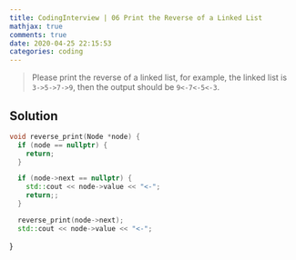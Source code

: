 ```yaml
---
title: CodingInterview | 06 Print the Reverse of a Linked List
mathjax: true
comments: true
date: 2020-04-25 22:15:53
categories: coding
---
```


> Please print the reverse of a linked list, for example, the linked list is `3->5->7->9`, then the output should be `9<-7<-5<-3`.

## Solution
```C++
void reverse_print(Node *node) {
  if (node == nullptr) {
    return;
  }

  if (node->next == nullptr) {
    std::cout << node->value << "<-";
    return;;
  }

  reverse_print(node->next);
  std::cout << node->value << "<-";
```
}
